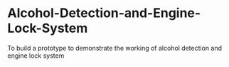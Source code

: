 # Alcohol-Detection-and-Engine-Lock-System
To build a prototype to demonstrate the working of alcohol detection and engine lock system
